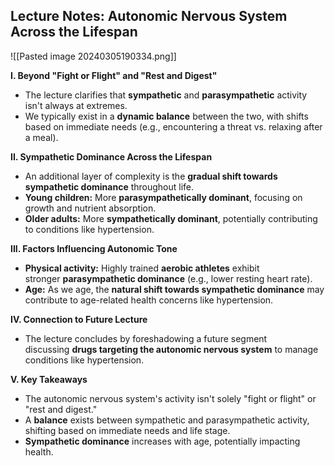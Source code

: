## Lecture Notes: Autonomic Nervous System Across the Lifespan

![[Pasted image 20240305190334.png]]

**I. Beyond "Fight or Flight" and "Rest and Digest"**

- The lecture clarifies that **sympathetic** and **parasympathetic** activity isn't always at extremes.
- We typically exist in a **dynamic balance** between the two, with shifts based on immediate needs (e.g., encountering a threat vs. relaxing after a meal).

**II. Sympathetic Dominance Across the Lifespan**

- An additional layer of complexity is the **gradual shift towards sympathetic dominance** throughout life.
- **Young children:** More **parasympathetically dominant**, focusing on growth and nutrient absorption.
- **Older adults:** More **sympathetically dominant**, potentially contributing to conditions like hypertension.

**III. Factors Influencing Autonomic Tone**

- **Physical activity:** Highly trained **aerobic athletes** exhibit stronger **parasympathetic dominance** (e.g., lower resting heart rate).
- **Age:** As we age, the **natural shift towards sympathetic dominance** may contribute to age-related health concerns like hypertension.

**IV. Connection to Future Lecture**

- The lecture concludes by foreshadowing a future segment discussing **drugs targeting the autonomic nervous system** to manage conditions like hypertension.

**V. Key Takeaways**

- The autonomic nervous system's activity isn't solely "fight or flight" or "rest and digest."
- A **balance** exists between sympathetic and parasympathetic activity, shifting based on immediate needs and life stage.
- **Sympathetic dominance** increases with age, potentially impacting health.